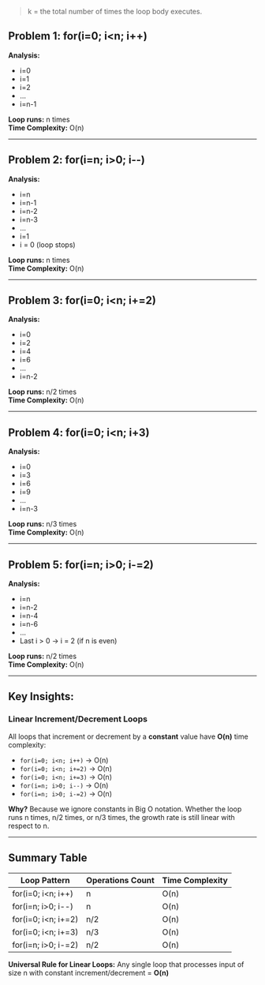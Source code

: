 > k = the total number of times the loop body executes.
## Problem 1: for(i=0; i<n; i++)

**Analysis:**
- i=0
- i=1
- i=2
- ...
- i=n-1

**Loop runs:** n times  
**Time Complexity:** O(n)

---

## Problem 2: for(i=n; i>0; i--)

**Analysis:**
- i=n
- i=n-1
- i=n-2
- i=n-3
- ...
- i=1 
- i = 0 (loop stops)

**Loop runs:** n times  
**Time Complexity:** O(n)

---

## Problem 3: for(i=0; i<n; i+=2)

**Analysis:**
- i=0
- i=2
- i=4
- i=6
- ...
- i=n-2

**Loop runs:** n/2 times  
**Time Complexity:** O(n)

---

## Problem 4: for(i=0; i<n; i+3)

**Analysis:**
- i=0
- i=3
- i=6
- i=9
- ...
- i=n-3

**Loop runs:** n/3 times  
**Time Complexity:** O(n)

---

## Problem 5: for(i=n; i>0; i-=2)

**Analysis:**
- i=n
- i=n-2
- i=n-4
- i=n-6
- ...
- Last i > 0 → i = 2 (if n is even)

**Loop runs:** n/2 times  
**Time Complexity:** O(n)

---

## Key Insights:

### Linear Increment/Decrement Loops
All loops that increment or decrement by a **constant** value have **O(n)** time complexity:

- `for(i=0; i<n; i++)` → O(n)
- `for(i=0; i<n; i+=2)` → O(n) 
- `for(i=0; i<n; i+=3)` → O(n)
- `for(i=n; i>0; i--)` → O(n)
- `for(i=n; i>0; i-=2)` → O(n)

**Why?** Because we ignore constants in Big O notation. Whether the loop runs n times, n/2 times, or n/3 times, the growth rate is still linear with respect to n.

---

## Summary Table

| Loop Pattern | Operations Count | Time Complexity |
|-------------|------------------|-----------------|
| for(i=0; i<n; i++) | n | O(n) |
| for(i=n; i>0; i--) | n | O(n) |
| for(i=0; i<n; i+=2) | n/2 | O(n) |
| for(i=0; i<n; i+=3) | n/3 | O(n) |
| for(i=n; i>0; i-=2) | n/2 | O(n) |

**Universal Rule for Linear Loops:** Any single loop that processes input of size n with constant increment/decrement = **O(n)**